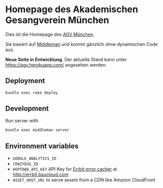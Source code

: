 # Homepage des Akademischen Gesangverein München

Dies ist die Homepage des [AGV München](https://www.agv-muenchen.de).

Sie basiert auf [Middleman][] und kommt gänzlich ohne dynamischen Code aus.

[Middleman]: http://middlemanapp.com/

**Neue Seite in Entwicklung**.
Der aktuelle Stand kann unter <https://agv.herokuapp.com/> angesehen werden.

## Deployment

```bash
bundle exec rake deploy
```

## Development

Run server with

```bash
bundle exec middleman server
```

## Environment variables
* `GOOGLE_ANALYTICS_ID`
* `CRAZYEGG_ID`
* `HOPTOAD_API_KEY` API Key for [Errbit error cacher](https://github.com/errbit/errbit) at <http://errbit.baucloud.com>
* `ASSET_HOST_URL` to serve assets from a CDN like Amazon CloudFront

